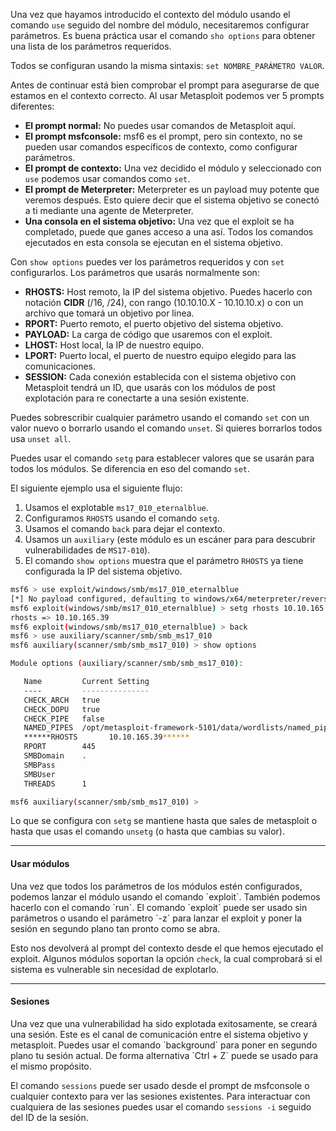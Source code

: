 Una vez que hayamos introducido el contexto del módulo usando el comando `use` seguido del nombre del módulo, necesitaremos configurar parámetros. Es buena práctica usar el comando `sho options` para obtener una lista de los parámetros requeridos.

Todos se configuran usando la misma sintaxis: `set NOMBRE_PARÁMETRO VALOR`.

Antes de continuar está bien comprobar el prompt para asegurarse de que estamos en el contexto correcto. Al usar Metasploit podemos ver 5 prompts diferentes:

- **El prompt normal:** No puedes usar comandos de Metasploit aquí.
- **El prompt msfconsole:** msf6 es el prompt, pero sin contexto, no se pueden usar comandos específicos de contexto, como configurar parámetros.
- **El prompt de contexto:** Una vez decidido el módulo y seleccionado con `use` podemos usar comandos como `set`.
- **El prompt de Meterpreter:** Meterpreter es un payload muy potente que veremos después. Esto quiere decir que el sistema objetivo se conectó a ti mediante una agente de Meterpreter.
- **Una consola en el sistema objetivo:** Una vez que el exploit se ha completado, puede que ganes acceso a una así. Todos los comandos ejecutados en esta consola se ejecutan en el sistema objetivo.

Con `show options` puedes ver los parámetros requeridos y con `set` configurarlos. Los parámetros que usarás normalmente son:

- **RHOSTS:** Host remoto, la IP del sistema objetivo. Puedes hacerlo con notación **CIDR** (/16, /24), con rango (10.10.10.X - 10.10.10.x) o con un archivo que tomará un objetivo por linea.
- **RPORT:** Puerto remoto, el puerto objetivo del sistema objetivo.
- **PAYLOAD:** La carga de código que usaremos con el exploit.
- **LHOST:** Host local, la IP de nuestro equipo.
- **LPORT:** Puerto local, el puerto de nuestro equipo elegido para las comunicaciones.
- **SESSION:** Cada conexión establecida con el sistema objetivo con Metasploit tendrá un ID, que usarás con los módulos de post explotación para re conectarte a una sesión existente.

Puedes sobrescribir cualquier parámetro usando el comando `set` con un valor nuevo o borrarlo usando el comando `unset`. Si quieres borrarlos todos usa `unset all`.

Puedes usar el comando `setg` para establecer valores que se usarán para todos los módulos. Se diferencia en eso del comando `set`.

El siguiente ejemplo usa el siguiente flujo:

1. Usamos el explotable `ms17_010_eternalblue`.
2. Configuramos `RHOSTS` usando el comando `setg`.
3. Usamos el comando `back` para dejar el contexto.
4. Usamos un `auxiliary` (este módulo es un escáner para para descubrir vulnerabilidades de `MS17-010`).
5. El comando `show options` muestra que el parámetro `RHOSTS` ya tiene configurada la IP del sistema objetivo.

```bash
msf6 > use exploit/windows/smb/ms17_010_eternalblue 
[*] No payload configured, defaulting to windows/x64/meterpreter/reverse_tcp
msf6 exploit(windows/smb/ms17_010_eternalblue) > setg rhosts 10.10.165.39
rhosts => 10.10.165.39
msf6 exploit(windows/smb/ms17_010_eternalblue) > back
msf6 > use auxiliary/scanner/smb/smb_ms17_010 
msf6 auxiliary(scanner/smb/smb_ms17_010) > show options

Module options (auxiliary/scanner/smb/smb_ms17_010):

   Name         Current Setting                                                Required  Description
   ----         ---------------                                                --------  -----------
   CHECK_ARCH   true                                                           no        Check for architecture on vulnerable hosts
   CHECK_DOPU   true                                                           no        Check for DOUBLEPULSAR on vulnerable hosts
   CHECK_PIPE   false                                                          no        Check for named pipe on vulnerable hosts
   NAMED_PIPES  /opt/metasploit-framework-5101/data/wordlists/named_pipes.txt  yes       List of named pipes to check
   ******RHOSTS       10.10.165.39******                                                   yes       The target host(s), range CIDR identifier, or hosts file with syntax 'file:'
   RPORT        445                                                            yes       The SMB service port (TCP)
   SMBDomain    .                                                              no        The Windows domain to use for authentication
   SMBPass                                                                     no        The password for the specified username
   SMBUser                                                                     no        The username to authenticate as
   THREADS      1                                                              yes       The number of concurrent threads (max one per host)

msf6 auxiliary(scanner/smb/smb_ms17_010) >
```

Lo que se configura con `setg` se mantiene hasta que sales de metasploit o hasta que usas el comando `unsetg` (o hasta que cambias su valor).

------------------
<h4>Usar módulos</h4>
Una vez que todos los parámetros de los módulos estén configurados, podemos lanzar el módulo usando el comando `exploit`. También podemos hacerlo con el comando `run`. El comando `exploit` puede ser usado sin parámetros o usando el parámetro `-z` para lanzar el exploit y poner la sesión en segundo plano tan pronto como se abra.

Esto nos devolverá al prompt del contexto desde el que hemos ejecutado el exploit. Algunos módulos soportan la opción `check`, la cual comprobará si el sistema es vulnerable sin necesidad de explotarlo.

------------------------
<h4>Sesiones</h4>
Una vez que una vulnerabilidad ha sido explotada exitosamente, se creará una sesión. Este es el canal de comunicación entre el sistema objetivo y metasploit. Puedes usar el comando `background` para poner en segundo plano tu sesión actual. De forma alternativa `Ctrl + Z` puede se usado para el mismo propósito. 

El comando `sessions` puede ser usado desde el prompt de msfconsole o cualquier contexto para ver las sesiones existentes. Para interactuar con cualquiera de las sesiones puedes usar el comando `sessions -i` seguido del ID de la sesión.